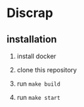 # Discrap

## installation

1. install docker

2. clone this repository

3. run `make build`

4. run `make start`
